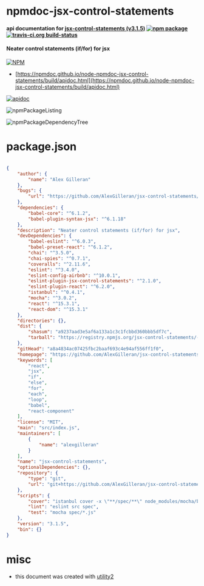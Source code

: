 # npmdoc-jsx-control-statements

#### api documentation for  [jsx-control-statements (v3.1.5)](https://github.com/AlexGilleran/jsx-control-statements#readme)  [![npm package](https://img.shields.io/npm/v/npmdoc-jsx-control-statements.svg?style=flat-square)](https://www.npmjs.org/package/npmdoc-jsx-control-statements) [![travis-ci.org build-status](https://api.travis-ci.org/npmdoc/node-npmdoc-jsx-control-statements.svg)](https://travis-ci.org/npmdoc/node-npmdoc-jsx-control-statements)

#### Neater control statements (if/for) for jsx

[![NPM](https://nodei.co/npm/jsx-control-statements.png?downloads=true&downloadRank=true&stars=true)](https://www.npmjs.com/package/jsx-control-statements)

- [https://npmdoc.github.io/node-npmdoc-jsx-control-statements/build/apidoc.html](https://npmdoc.github.io/node-npmdoc-jsx-control-statements/build/apidoc.html)

[![apidoc](https://npmdoc.github.io/node-npmdoc-jsx-control-statements/build/screenCapture.buildCi.browser.%252Ftmp%252Fbuild%252Fapidoc.html.png)](https://npmdoc.github.io/node-npmdoc-jsx-control-statements/build/apidoc.html)

![npmPackageListing](https://npmdoc.github.io/node-npmdoc-jsx-control-statements/build/screenCapture.npmPackageListing.svg)

![npmPackageDependencyTree](https://npmdoc.github.io/node-npmdoc-jsx-control-statements/build/screenCapture.npmPackageDependencyTree.svg)



# package.json

```json

{
    "author": {
        "name": "Alex Gilleran"
    },
    "bugs": {
        "url": "https://github.com/AlexGilleran/jsx-control-statements/issues"
    },
    "dependencies": {
        "babel-core": "^6.1.2",
        "babel-plugin-syntax-jsx": "^6.1.18"
    },
    "description": "Neater control statements (if/for) for jsx",
    "devDependencies": {
        "babel-eslint": "^6.0.3",
        "babel-preset-react": "^6.1.2",
        "chai": "^3.5.0",
        "chai-spies": "^0.7.1",
        "coveralls": "^2.11.6",
        "eslint": "^3.4.0",
        "eslint-config-airbnb": "^10.0.1",
        "eslint-plugin-jsx-control-statements": "^2.1.0",
        "eslint-plugin-react": "^6.2.0",
        "istanbul": "^0.4.1",
        "mocha": "^3.0.2",
        "react": "^15.3.1",
        "react-dom": "^15.3.1"
    },
    "directories": {},
    "dist": {
        "shasum": "a9237aad3e5af6a133a1c3c1fcbbd360bbb5df7c",
        "tarball": "https://registry.npmjs.org/jsx-control-statements/-/jsx-control-statements-3.1.5.tgz"
    },
    "gitHead": "a8a4834ac07425fbc2baaf693c4e94af556ff1f0",
    "homepage": "https://github.com/AlexGilleran/jsx-control-statements#readme",
    "keywords": [
        "react",
        "jsx",
        "if",
        "else",
        "for",
        "each",
        "loop",
        "babel",
        "react-component"
    ],
    "license": "MIT",
    "main": "src/index.js",
    "maintainers": [
        {
            "name": "alexgilleran"
        }
    ],
    "name": "jsx-control-statements",
    "optionalDependencies": {},
    "repository": {
        "type": "git",
        "url": "git+https://github.com/AlexGilleran/jsx-control-statements.git"
    },
    "scripts": {
        "cover": "istanbul cover -x \"**/spec/**\" node_modules/mocha/bin/_mocha spec/*.js",
        "lint": "eslint src spec",
        "test": "mocha spec/*.js"
    },
    "version": "3.1.5",
    "bin": {}
}
```



# misc
- this document was created with [utility2](https://github.com/kaizhu256/node-utility2)
